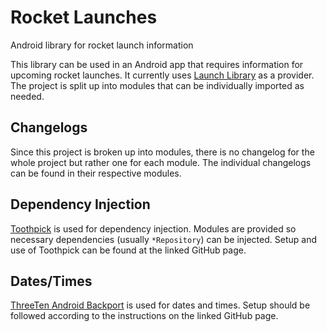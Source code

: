 # Rocket Launches
Android library for rocket launch information

This library can be used in an Android app that requires information for upcoming rocket launches. It currently uses [Launch Library](https://launchlibrary.net/) as a provider. The project is split up into modules that can be individually imported as needed.

## Changelogs
Since this project is broken up into modules, there is no changelog for the whole project but rather one for each module. The individual changelogs can be found in their respective modules.

## Dependency Injection
[Toothpick](https://github.com/stephanenicolas/toothpick) is used for dependency injection. Modules are provided so necessary dependencies (usually `*Repository`) can be injected. Setup and use of Toothpick can be found at the linked GitHub page.

## Dates/Times
[ThreeTen Android Backport](https://github.com/JakeWharton/ThreeTenABP) is used for dates and times. Setup should be followed according to the instructions on the linked GitHub page.
